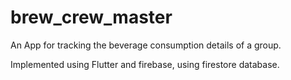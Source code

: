 # brew_crew_master

An App for tracking the beverage consumption details of a group.

Implemented using Flutter and firebase, using firestore database.

